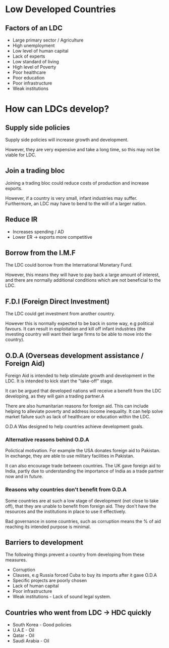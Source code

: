 # Low Developed Countries #

## Factors of an LDC ##
- Large primary sector / Agriculture
- High unemployment
- Low level of human capital
- Lack of experts
- Low standard of living
- High level of Poverty
- Poor healthcare
- Poor education
- Poor infrastructure
- Weak institutions

# How can LDCs develop? #

## Supply side policies ##
Supply side policies will increase growth and development.

However, they are very expensive and take a long time, so this may not be viable for LDC.

## Join a trading bloc ##
Joining a trading bloc could reduce costs of production and increase exports.

However, if a country is very small, infant industries may suffer.
Furthermore, an LDC may have to bend to the will of a larger nation.

## Reduce IR ##
- Increases spending / AD
- Lower ER -> exports more competitive

## Borrow from the I.M.F ##
The LDC could borrow from the International Monetary Fund.

However, this means they will have to pay back a large amount of interest,
and there are normally additional conditions which are not beneficial to the LDC.

## F.D.I (Foreign Direct Investment) ##
The LDC could get investment from another country.

However this is normally expected to be back in some way, e.g political favours.
It can result in exploitation and kill off infant industries (the investing country
will want their large firms to be able to move into the country).

## O.D.A (Overseas development assistance / Foreign Aid) ##
Foreign Aid is intended to help stimulate growth and development in the LDC.
It is intended to kick start the "take-off" stage.

It can be argued that developed nations will receive a benefit from the LDC developing,
as they will gain a trading partner.A

There are also humanitarian reasons for foreign aid. This can include helping to
alleviate poverty and address income inequality. It can help solve market failure
such as lack of healthcare or education within the LDC.

O.D.A Was designed to help countries achieve development goals.

### Alternative reasons behind O.D.A ###
Polictical motivation. For example the USA donates foreign aid to Pakistan.
In exchange, they are able to use military facilities in Pakistan.

It can also encourage trade between countries. The UK gave foreign aid to India,
partly due to understanding the importance of India as a trade partner now and in future.

### Reasons why countries don't benefit from O.D.A ###
Some countries are at such a low stage of development (not close to take off), that
they are unable to benefit from foreign aid. They don't have the resources and the
institutions in place to use it effectively.

Bad governance in some countries, such as corruption means the % of aid reaching its
intended purpose is minimal.

## Barriers to development ##
The following things prevent a country from developing from these measures.
- Corruption
- Clauses, e.g Russia forced Cuba to buy its imports after it gave O.D.A
- Specific projects are poorly chosen
- Lack of human capital
- Poor infrastructure
- Weak institutions - Lack of sound legal system.

## Countries who went from LDC -> HDC quickly ##
- South Korea - Good policies
- U.A.E - Oil
- Qatar - Oil
- Saudi Arabia - Oil

